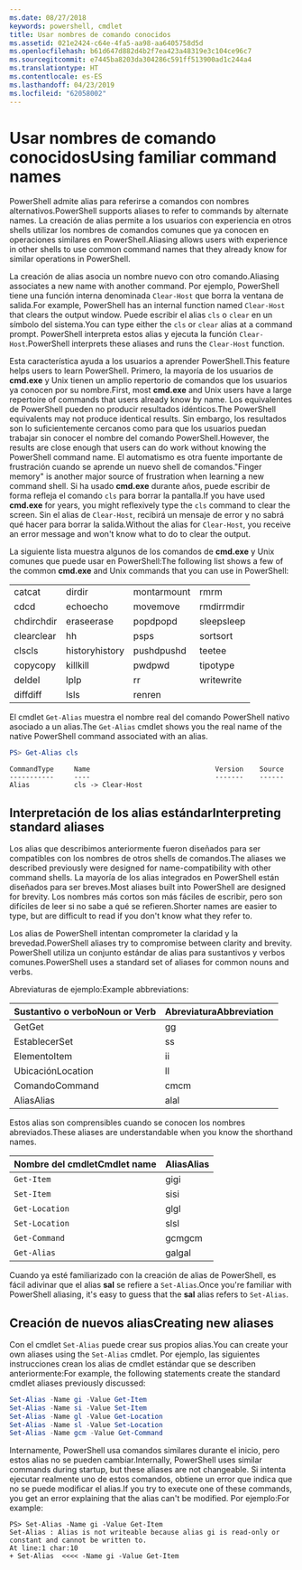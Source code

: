 ```yaml
---
ms.date: 08/27/2018
keywords: powershell, cmdlet
title: Usar nombres de comando conocidos
ms.assetid: 021e2424-c64e-4fa5-aa98-aa6405758d5d
ms.openlocfilehash: b61d647d882d4b2f7ea423a48319e3c104ce96c7
ms.sourcegitcommit: e7445ba8203da304286c591ff513900ad1c244a4
ms.translationtype: HT
ms.contentlocale: es-ES
ms.lasthandoff: 04/23/2019
ms.locfileid: "62058002"
---
```

# <a name="using-familiar-command-names"></a><span data-ttu-id="c4c7a-103">Usar nombres de comando conocidos</span><span class="sxs-lookup"><span data-stu-id="c4c7a-103">Using familiar command names</span></span>

<span data-ttu-id="c4c7a-104">PowerShell admite alias para referirse a comandos con nombres alternativos.</span><span class="sxs-lookup"><span data-stu-id="c4c7a-104">PowerShell supports aliases to refer to commands by alternate names.</span></span> <span data-ttu-id="c4c7a-105">La creación de alias permite a los usuarios con experiencia en otros shells utilizar los nombres de comandos comunes que ya conocen en operaciones similares en PowerShell.</span><span class="sxs-lookup"><span data-stu-id="c4c7a-105">Aliasing allows users with experience in other shells to use common command names that they already know for similar operations in PowerShell.</span></span>

<span data-ttu-id="c4c7a-106">La creación de alias asocia un nombre nuevo con otro comando.</span><span class="sxs-lookup"><span data-stu-id="c4c7a-106">Aliasing associates a new name with another command.</span></span> <span data-ttu-id="c4c7a-107">Por ejemplo, PowerShell tiene una función interna denominada `Clear-Host` que borra la ventana de salida.</span><span class="sxs-lookup"><span data-stu-id="c4c7a-107">For example, PowerShell has an internal function named `Clear-Host` that clears the output window.</span></span> <span data-ttu-id="c4c7a-108">Puede escribir el alias `cls` o `clear` en un símbolo del sistema.</span><span class="sxs-lookup"><span data-stu-id="c4c7a-108">You can type either the `cls` or `clear` alias at a command prompt.</span></span> <span data-ttu-id="c4c7a-109">PowerShell interpreta estos alias y ejecuta la función `Clear-Host`.</span><span class="sxs-lookup"><span data-stu-id="c4c7a-109">PowerShell interprets these aliases and runs the `Clear-Host` function.</span></span>

<span data-ttu-id="c4c7a-110">Esta característica ayuda a los usuarios a aprender PowerShell.</span><span class="sxs-lookup"><span data-stu-id="c4c7a-110">This feature helps users to learn PowerShell.</span></span> <span data-ttu-id="c4c7a-111">Primero, la mayoría de los usuarios de **cmd.exe** y Unix tienen un amplio repertorio de comandos que los usuarios ya conocen por su nombre.</span><span class="sxs-lookup"><span data-stu-id="c4c7a-111">First, most **cmd.exe** and Unix users have a large repertoire of commands that users already know by name.</span></span> <span data-ttu-id="c4c7a-112">Los equivalentes de PowerShell pueden no producir resultados idénticos.</span><span class="sxs-lookup"><span data-stu-id="c4c7a-112">The PowerShell equivalents may not produce identical results.</span></span> <span data-ttu-id="c4c7a-113">Sin embargo, los resultados son lo suficientemente cercanos como para que los usuarios puedan trabajar sin conocer el nombre del comando PowerShell.</span><span class="sxs-lookup"><span data-stu-id="c4c7a-113">However, the results are close enough that users can do work without knowing the PowerShell command name.</span></span> <span data-ttu-id="c4c7a-114">El automatismo es otra fuente importante de frustración cuando se aprende un nuevo shell de comandos.</span><span class="sxs-lookup"><span data-stu-id="c4c7a-114">"Finger memory" is another major source of frustration when learning a new command shell.</span></span> <span data-ttu-id="c4c7a-115">Si ha usado **cmd.exe** durante años, puede escribir de forma refleja el comando `cls` para borrar la pantalla.</span><span class="sxs-lookup"><span data-stu-id="c4c7a-115">If you have used **cmd.exe** for years, you might reflexively type the `cls` command to clear the screen.</span></span> <span data-ttu-id="c4c7a-116">Sin el alias de `Clear-Host`, recibirá un mensaje de error y no sabrá qué hacer para borrar la salida.</span><span class="sxs-lookup"><span data-stu-id="c4c7a-116">Without the alias for `Clear-Host`, you receive an error message and won't know what to do to clear the output.</span></span>

<span data-ttu-id="c4c7a-117">La siguiente lista muestra algunos de los comandos de **cmd.exe** y Unix comunes que puede usar en PowerShell:</span><span class="sxs-lookup"><span data-stu-id="c4c7a-117">The following list shows a few of the common **cmd.exe** and Unix commands that you can use in PowerShell:</span></span>

|||||
|-|-|-|-|
|<span data-ttu-id="c4c7a-118">cat</span><span class="sxs-lookup"><span data-stu-id="c4c7a-118">cat</span></span>|<span data-ttu-id="c4c7a-119">dir</span><span class="sxs-lookup"><span data-stu-id="c4c7a-119">dir</span></span>|<span data-ttu-id="c4c7a-120">montar</span><span class="sxs-lookup"><span data-stu-id="c4c7a-120">mount</span></span>|<span data-ttu-id="c4c7a-121">rm</span><span class="sxs-lookup"><span data-stu-id="c4c7a-121">rm</span></span>|
|<span data-ttu-id="c4c7a-122">cd</span><span class="sxs-lookup"><span data-stu-id="c4c7a-122">cd</span></span>|<span data-ttu-id="c4c7a-123">echo</span><span class="sxs-lookup"><span data-stu-id="c4c7a-123">echo</span></span>|<span data-ttu-id="c4c7a-124">move</span><span class="sxs-lookup"><span data-stu-id="c4c7a-124">move</span></span>|<span data-ttu-id="c4c7a-125">rmdir</span><span class="sxs-lookup"><span data-stu-id="c4c7a-125">rmdir</span></span>|
|<span data-ttu-id="c4c7a-126">chdir</span><span class="sxs-lookup"><span data-stu-id="c4c7a-126">chdir</span></span>|<span data-ttu-id="c4c7a-127">erase</span><span class="sxs-lookup"><span data-stu-id="c4c7a-127">erase</span></span>|<span data-ttu-id="c4c7a-128">popd</span><span class="sxs-lookup"><span data-stu-id="c4c7a-128">popd</span></span>|<span data-ttu-id="c4c7a-129">sleep</span><span class="sxs-lookup"><span data-stu-id="c4c7a-129">sleep</span></span>|
|<span data-ttu-id="c4c7a-130">clear</span><span class="sxs-lookup"><span data-stu-id="c4c7a-130">clear</span></span>|<span data-ttu-id="c4c7a-131">h</span><span class="sxs-lookup"><span data-stu-id="c4c7a-131">h</span></span>|<span data-ttu-id="c4c7a-132">ps</span><span class="sxs-lookup"><span data-stu-id="c4c7a-132">ps</span></span>|<span data-ttu-id="c4c7a-133">sort</span><span class="sxs-lookup"><span data-stu-id="c4c7a-133">sort</span></span>|
|<span data-ttu-id="c4c7a-134">cls</span><span class="sxs-lookup"><span data-stu-id="c4c7a-134">cls</span></span>|<span data-ttu-id="c4c7a-135">history</span><span class="sxs-lookup"><span data-stu-id="c4c7a-135">history</span></span>|<span data-ttu-id="c4c7a-136">pushd</span><span class="sxs-lookup"><span data-stu-id="c4c7a-136">pushd</span></span>|<span data-ttu-id="c4c7a-137">tee</span><span class="sxs-lookup"><span data-stu-id="c4c7a-137">tee</span></span>|
|<span data-ttu-id="c4c7a-138">copy</span><span class="sxs-lookup"><span data-stu-id="c4c7a-138">copy</span></span>|<span data-ttu-id="c4c7a-139">kill</span><span class="sxs-lookup"><span data-stu-id="c4c7a-139">kill</span></span>|<span data-ttu-id="c4c7a-140">pwd</span><span class="sxs-lookup"><span data-stu-id="c4c7a-140">pwd</span></span>|<span data-ttu-id="c4c7a-141">tipo</span><span class="sxs-lookup"><span data-stu-id="c4c7a-141">type</span></span>|
|<span data-ttu-id="c4c7a-142">del</span><span class="sxs-lookup"><span data-stu-id="c4c7a-142">del</span></span>|<span data-ttu-id="c4c7a-143">lp</span><span class="sxs-lookup"><span data-stu-id="c4c7a-143">lp</span></span>|<span data-ttu-id="c4c7a-144">r</span><span class="sxs-lookup"><span data-stu-id="c4c7a-144">r</span></span>|<span data-ttu-id="c4c7a-145">write</span><span class="sxs-lookup"><span data-stu-id="c4c7a-145">write</span></span>|
|<span data-ttu-id="c4c7a-146">diff</span><span class="sxs-lookup"><span data-stu-id="c4c7a-146">diff</span></span>|<span data-ttu-id="c4c7a-147">ls</span><span class="sxs-lookup"><span data-stu-id="c4c7a-147">ls</span></span>|<span data-ttu-id="c4c7a-148">ren</span><span class="sxs-lookup"><span data-stu-id="c4c7a-148">ren</span></span>||

<span data-ttu-id="c4c7a-149">El cmdlet `Get-Alias` muestra el nombre real del comando PowerShell nativo asociado a un alias.</span><span class="sxs-lookup"><span data-stu-id="c4c7a-149">The `Get-Alias` cmdlet shows you the real name of the native PowerShell command associated with an alias.</span></span>

```powershell
PS> Get-Alias cls
```

```Output
CommandType     Name                               Version    Source
-----------     ----                               -------    ------
Alias           cls -> Clear-Host
```

## <a name="interpreting-standard-aliases"></a><span data-ttu-id="c4c7a-150">Interpretación de los alias estándar</span><span class="sxs-lookup"><span data-stu-id="c4c7a-150">Interpreting standard aliases</span></span>

<span data-ttu-id="c4c7a-151">Los alias que describimos anteriormente fueron diseñados para ser compatibles con los nombres de otros shells de comandos.</span><span class="sxs-lookup"><span data-stu-id="c4c7a-151">The aliases we described previously were designed for name-compatibility with other command shells.</span></span>
<span data-ttu-id="c4c7a-152">La mayoría de los alias integrados en PowerShell están diseñados para ser breves.</span><span class="sxs-lookup"><span data-stu-id="c4c7a-152">Most aliases built into PowerShell are designed for brevity.</span></span> <span data-ttu-id="c4c7a-153">Los nombres más cortos son más fáciles de escribir, pero son difíciles de leer si no sabe a qué se refieren.</span><span class="sxs-lookup"><span data-stu-id="c4c7a-153">Shorter names are easier to type, but are difficult to read if you don't know what they refer to.</span></span>

<span data-ttu-id="c4c7a-154">Los alias de PowerShell intentan comprometer la claridad y la brevedad.</span><span class="sxs-lookup"><span data-stu-id="c4c7a-154">PowerShell aliases try to compromise between clarity and brevity.</span></span> <span data-ttu-id="c4c7a-155">PowerShell utiliza un conjunto estándar de alias para sustantivos y verbos comunes.</span><span class="sxs-lookup"><span data-stu-id="c4c7a-155">PowerShell uses a standard set of aliases for common nouns and verbs.</span></span>

<span data-ttu-id="c4c7a-156">Abreviaturas de ejemplo:</span><span class="sxs-lookup"><span data-stu-id="c4c7a-156">Example abbreviations:</span></span>

| <span data-ttu-id="c4c7a-157">Sustantivo o verbo</span><span class="sxs-lookup"><span data-stu-id="c4c7a-157">Noun or Verb</span></span> | <span data-ttu-id="c4c7a-158">Abreviatura</span><span class="sxs-lookup"><span data-stu-id="c4c7a-158">Abbreviation</span></span> |
|--------------|--------------|
| <span data-ttu-id="c4c7a-159">Get</span><span class="sxs-lookup"><span data-stu-id="c4c7a-159">Get</span></span>          | <span data-ttu-id="c4c7a-160">g</span><span class="sxs-lookup"><span data-stu-id="c4c7a-160">g</span></span>            |
| <span data-ttu-id="c4c7a-161">Establecer</span><span class="sxs-lookup"><span data-stu-id="c4c7a-161">Set</span></span>          | <span data-ttu-id="c4c7a-162">s</span><span class="sxs-lookup"><span data-stu-id="c4c7a-162">s</span></span>            |
| <span data-ttu-id="c4c7a-163">Elemento</span><span class="sxs-lookup"><span data-stu-id="c4c7a-163">Item</span></span>         | <span data-ttu-id="c4c7a-164">i</span><span class="sxs-lookup"><span data-stu-id="c4c7a-164">i</span></span>            |
| <span data-ttu-id="c4c7a-165">Ubicación</span><span class="sxs-lookup"><span data-stu-id="c4c7a-165">Location</span></span>     | <span data-ttu-id="c4c7a-166">l</span><span class="sxs-lookup"><span data-stu-id="c4c7a-166">l</span></span>            |
| <span data-ttu-id="c4c7a-167">Comando</span><span class="sxs-lookup"><span data-stu-id="c4c7a-167">Command</span></span>      | <span data-ttu-id="c4c7a-168">cm</span><span class="sxs-lookup"><span data-stu-id="c4c7a-168">cm</span></span>           |
| <span data-ttu-id="c4c7a-169">Alias</span><span class="sxs-lookup"><span data-stu-id="c4c7a-169">Alias</span></span>        | <span data-ttu-id="c4c7a-170">al</span><span class="sxs-lookup"><span data-stu-id="c4c7a-170">al</span></span>           |

<span data-ttu-id="c4c7a-171">Estos alias son comprensibles cuando se conocen los nombres abreviados.</span><span class="sxs-lookup"><span data-stu-id="c4c7a-171">These aliases are understandable when you know the shorthand names.</span></span>

| <span data-ttu-id="c4c7a-172">Nombre del cmdlet</span><span class="sxs-lookup"><span data-stu-id="c4c7a-172">Cmdlet name</span></span>    | <span data-ttu-id="c4c7a-173">Alias</span><span class="sxs-lookup"><span data-stu-id="c4c7a-173">Alias</span></span> |
|----------------|-------|
| `Get-Item`     | <span data-ttu-id="c4c7a-174">gi</span><span class="sxs-lookup"><span data-stu-id="c4c7a-174">gi</span></span>    |
| `Set-Item`     | <span data-ttu-id="c4c7a-175">si</span><span class="sxs-lookup"><span data-stu-id="c4c7a-175">si</span></span>    |
| `Get-Location` | <span data-ttu-id="c4c7a-176">gl</span><span class="sxs-lookup"><span data-stu-id="c4c7a-176">gl</span></span>    |
| `Set-Location` | <span data-ttu-id="c4c7a-177">sl</span><span class="sxs-lookup"><span data-stu-id="c4c7a-177">sl</span></span>    |
| `Get-Command`  | <span data-ttu-id="c4c7a-178">gcm</span><span class="sxs-lookup"><span data-stu-id="c4c7a-178">gcm</span></span>   |
| `Get-Alias`    | <span data-ttu-id="c4c7a-179">gal</span><span class="sxs-lookup"><span data-stu-id="c4c7a-179">gal</span></span>   |

<span data-ttu-id="c4c7a-180">Cuando ya esté familiarizado con la creación de alias de PowerShell, es fácil adivinar que el alias **sal** se refiere a `Set-Alias`.</span><span class="sxs-lookup"><span data-stu-id="c4c7a-180">Once you're familiar with PowerShell aliasing, it's easy to guess that the **sal** alias refers to `Set-Alias`.</span></span>

## <a name="creating-new-aliases"></a><span data-ttu-id="c4c7a-181">Creación de nuevos alias</span><span class="sxs-lookup"><span data-stu-id="c4c7a-181">Creating new aliases</span></span>

<span data-ttu-id="c4c7a-182">Con el cmdlet `Set-Alias` puede crear sus propios alias.</span><span class="sxs-lookup"><span data-stu-id="c4c7a-182">You can create your own aliases using the `Set-Alias` cmdlet.</span></span> <span data-ttu-id="c4c7a-183">Por ejemplo, las siguientes instrucciones crean los alias de cmdlet estándar que se describen anteriormente:</span><span class="sxs-lookup"><span data-stu-id="c4c7a-183">For example, the following statements create the standard cmdlet aliases previously discussed:</span></span>

```powershell
Set-Alias -Name gi -Value Get-Item
Set-Alias -Name si -Value Set-Item
Set-Alias -Name gl -Value Get-Location
Set-Alias -Name sl -Value Set-Location
Set-Alias -Name gcm -Value Get-Command
```

<span data-ttu-id="c4c7a-184">Internamente, PowerShell usa comandos similares durante el inicio, pero estos alias no se pueden cambiar.</span><span class="sxs-lookup"><span data-stu-id="c4c7a-184">Internally, PowerShell uses similar commands during startup, but these aliases are not changeable.</span></span>
<span data-ttu-id="c4c7a-185">Si intenta ejecutar realmente uno de estos comandos, obtiene un error que indica que no se puede modificar el alias.</span><span class="sxs-lookup"><span data-stu-id="c4c7a-185">If you try to execute one of these commands, you get an error explaining that the alias can't be modified.</span></span> <span data-ttu-id="c4c7a-186">Por ejemplo:</span><span class="sxs-lookup"><span data-stu-id="c4c7a-186">For example:</span></span>

```
PS> Set-Alias -Name gi -Value Get-Item
Set-Alias : Alias is not writeable because alias gi is read-only or constant and cannot be written to.
At line:1 char:10
+ Set-Alias  <<<< -Name gi -Value Get-Item
```
